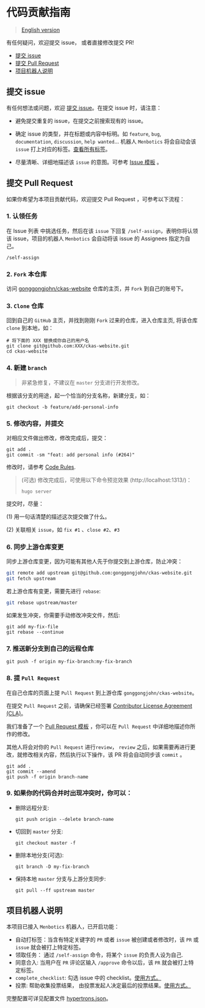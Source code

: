 # 代码贡献指南

> [English version](./CONTRIBUTING.md)

有任何疑问，欢迎提交 issue， 或者直接修改提交 PR!

- [提交 issue](#issue)
- [提交 Pull Request](#pr)
- [项目机器人说明](#menbotics)

## <a name="issue"></a> 提交 issue

有任何想法或问题，欢迎 [提交 issue][new-issue]。在提交 issue 时，请注意：

- 避免提交重复的 issue，在提交之前搜索现有的 issue。
- 确定 issue 的类型，并在标题或内容中标明。如 `feature`, `bug`, `documentation`, `discussion`, `help wanted`... 机器人 `Menbotics` 将会自动会该 `issue` 打上对应的标签。[查看所有标签][issue-label]。

- 尽量清晰、详细地描述该 `issue` 的意图。可参考 [Issue 模板][issue-template] 。

## <a name="pr"></a> 提交 Pull Request

如果你希望为本项目贡献代码，欢迎提交 Pull Request ，可参考以下流程：

### 1. 认领任务

在 Issue 列表 中挑选任务，然后在该 `issue` 下回复 `/self-assign`，表明你将认领该 issue，项目的机器人 `Menbotics` 会自动将该 issue 的 Assignees 指定为自己。

```shell
/self-assign
```

### 2. `Fork` 本仓库

访问 [gonggongjohn/ckas-website][repo] 仓库的主页，并 `Fork` 到自己的账号下。

### 3. `Clone` 仓库

回到自己的 `GitHub` 主页，并找到刚刚 `Fork` 过来的仓库，进入仓库主页, 将该仓库 `clone` 到本地，如：

```shell
# 将下面的 XXX 替换成你自己的用户名
git clone git@github.com:XXX/ckas-website.git
cd ckas-website
```

### 4. 新建 `branch`

> 非紧急修复，不建议在 `master` 分支进行开发修改。

根据该分支的用途，起一个恰当的分支名称，新建分支，如：

```shell
git checkout -b feature/add-personal-info
```

### 5. 修改内容，并提交

对相应文件做出修改，修改完成后，提交：

```shell
git add .
git commit -sm "feat: add personal info (#264)"
```

修改时，请参考 [Code Rules][rules].

> (可选) 修改完成后，可使用以下命令预览效果 (http://localhost:1313/)：
>
> ```shell
> hugo server
> ```

提交时，尽量：

(1) 用一句话清楚的描述这次提交做了什么。

(2) 关联相关 `issue`，如 `fix #1` 、`close #2`、`#3`

### 6. 同步上游仓库变更

同步上游仓库变更，因为可能有其他人先于你提交到上游仓库，防止冲突：

```bash
git remote add upstream git@github.com:gonggongjohn/ckas-website.git
git fetch upstream
```

若上游仓库有变更，需要先进行 `rebase`:

```bash
git rebase upstream/master
```

如果发生冲突，你需要手动修改冲突文件，然后:

```shell
git add my-fix-file
git rebase --continue
```

### 7. 推送新分支到自己的远程仓库

```shell
git push -f origin my-fix-branch:my-fix-branch
```

### 8. 提 `Pull Request`

在自己仓库的页面上提 `Pull Request` 到上游仓库 `gonggongjohn/ckas-website`。

在提交 `Pull Request` 之前，请确保已经签署 [Contributor License Agreement (CLA)](#cla)。

我们准备了一个 [Pull Request 模板][pr-template] ，你可以在 `Pull Request` 中详细地描述你所作的修改。

其他人将会对你的 `Pull Request` 进行`review`， `review` 之后，如果需要再进行更改，就修改相关内容，然后执行以下操作，该 PR 将会自动同步该 `commit` 。

```shell
git add .
git commit --amend
git push -f origin branch-name
```

### 9. 如果你的代码合并时出现冲突时，你可以：

- 删除远程分支:

  ```shell
  git push origin --delete branch-name
  ```

- 切回到 `master` 分支:

  ```shell
  git checkout master -f
  ```

- 删除本地分支(可选):

  ```shell
  git branch -D my-fix-branch
  ```

- 保持本地 `master` 分支与上游分支同步:

  ```shell
  git pull --ff upstream master
  ```

## <a name="menbotics"></a> 项目机器人说明

本项目已接入 `Menbotics` 机器人，已开启功能：

- 自动打标签：当含有特定关键字的 `PR` 或者 `issue` 被创建或者修改时，该 `PR` 或 `issue` 就会被打上特定标签。
- 领取任务： 通过 `/self-assign` 命令，将某个 `issue` 的负责人设为自己.
- 同意合入: 当用户在 `PR` 评论区输入 `/approve` 命令以后，该 `PR` 就会被打上特定标签。
- `complete_checklist`: 勾选 issue 中的 checklist。[使用方式。](https://www.hypertrons.io/#/zh-cn/component/complete_checklist)
- 投票: 帮助收集投票结果， 由投票发起人决定最后的投票结果。[使用方式。](https://www.hypertrons.io/#/zh-cn/component/vote)

完整配置可详见配置文件 [hypertrons.json](./.github/hypertrons.json)。

[new-issue]: https://github.com/gonggongjohn/ckas-website/issues/new
[issue-label]: https://github.com/gonggongjohn/ckas-website/labels
[issue-template]: ./.github/ISSUE_TEMPLATE/enhancement.md
[repo]: https://github.com/gonggongjohn/ckas-website
[rules]: ./CODE_RULES.md
[pr-template]: ./.github/PULL_REQUEST_TEMPLATE.md
[cla]: https://cla-assistant.io/gonggongjohn/ckas-website
